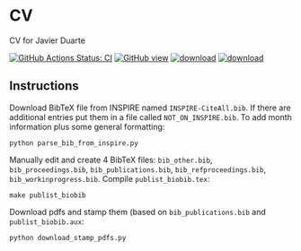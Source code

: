 # CV

CV for Javier Duarte

[![GitHub Actions Status: CI](https://github.com/jmduarte/CV/workflows/Deploy%20build/badge.svg)](https://github.com/jmduarte/CV/actions?query=workflow%3A"Deploy+build"+branch%3Amaster)
[![GitHub view](https://img.shields.io/badge/GitHub-render-green.svg)](https://github.com/jmduarte/CV/blob/gh-pages/cv_duarte_javier.pdf)
[![download](https://img.shields.io/badge/Download-build-blue.svg)](https://github.com/jmduarte/CV/raw/gh-pages/cv_duarte_javier.pdf)
[![download](https://img.shields.io/badge/Download-build-blue.svg)](https://github.com/jmduarte/CV/raw/gh-pages/publist_biobib.pdf)

## Instructions

Download BibTeX file from INSPIRE named `INSPIRE-CiteAll.bib`.
If there are additional entries put them in a file called `NOT_ON_INSPIRE.bib`.
To add month information plus some general formatting:
```
python parse_bib_from_inspire.py
```

Manually edit and create 4 BibTeX files: `bib_other.bib`, `bib_proceedings.bib`, `bib_publications.bib`, `bib_refproceedings.bib`, `bib_workinprogress.bib`.
Compile `publist_biobib.tex`:
```
make publist_biobib
```

Download pdfs and stamp them (based on `bib_publications.bib` and `publist_biobib.aux`:
```
python download_stamp_pdfs.py
```




